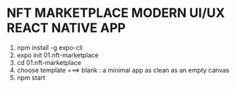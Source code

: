 # **NFT MARKETPLACE MODERN UI/UX REACT NATIVE APP**

1. npm install -g expo-cli
2. expo init 01.nft-marketplace
3. cd 01.nft-marketplace
4. choose template ===> blank : a minimal app as clean as an empty canvas
5. npm start
